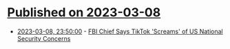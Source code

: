 # [Published on 2023-03-08](index.md)

* [2023-03-08, 23:50:00](https://yro.slashdot.org/story/23/03/08/2231236/fbi-chief-says-tiktok-screams-of-us-national-security-concerns?utm_source=rss1.0mainlinkanon&utm_medium=feed) - [FBI Chief Says TikTok 'Screams' of US National Security Concerns](https://yro.slashdot.org/story/23/03/08/2231236/fbi-chief-says-tiktok-screams-of-us-national-security-concerns?utm_source=rss1.0mainlinkanon&utm_medium=feed)
